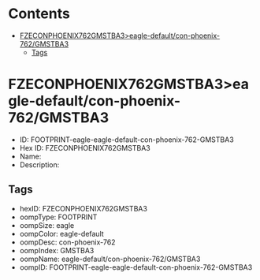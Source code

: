 



Contents
========

* [FZECONPHOENIX762GMSTBA3>eagle-default/con-phoenix-762/GMSTBA3](#fzeconphoenix762gmstba3eagle-defaultcon-phoenix-762gmstba3)
	* [Tags](#tags)

# FZECONPHOENIX762GMSTBA3>eagle-default/con-phoenix-762/GMSTBA3

- ID: FOOTPRINT-eagle-eagle-default-con-phoenix-762-GMSTBA3
- Hex ID: FZECONPHOENIX762GMSTBA3
- Name: 
- Description: 

## Tags

- hexID: FZECONPHOENIX762GMSTBA3
- oompType: FOOTPRINT
- oompSize: eagle
- oompColor: eagle-default
- oompDesc: con-phoenix-762
- oompIndex: GMSTBA3
- oompName: eagle-default/con-phoenix-762/GMSTBA3
- oompID: FOOTPRINT-eagle-eagle-default-con-phoenix-762-GMSTBA3
